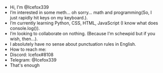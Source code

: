 - Hi, I’m @Icefox339
- I’m interested in some meth... oh sorry... math and programming(So, I just rapidly hit keys on my keyboard.).
- I’m currently learning Python, CSS, HTML, JavaScript (I know what does console.log()). 
- I’m looking to collaborate on nothing. (Because I'm schewpid but if you wish, then...).
- I absolutely have no sense about punctuation rules in English.
- How to reach me:
-   Discord: Icefox#8108
-   Telegram: @Icefox339
- That's enough
<!---
Icefox339/Icefox339 is a ✨ special ✨ repository because its `README.md` (this file) appears on your GitHub profile.
You can click the Preview link to take a look at your changes.
--->
